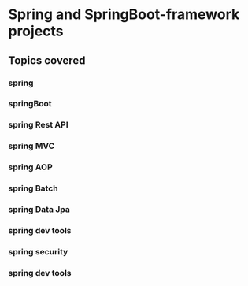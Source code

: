 # Spring and SpringBoot-framework  projects

## Topics covered
### spring
### springBoot
### spring Rest API
### spring MVC
### spring AOP
### spring Batch
### spring Data Jpa
### spring dev tools
### spring security
### spring dev tools
